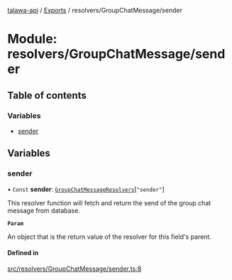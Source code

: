 [talawa-api](../README.md) / [Exports](../modules.md) / resolvers/GroupChatMessage/sender

# Module: resolvers/GroupChatMessage/sender

## Table of contents

### Variables

- [sender](resolvers_GroupChatMessage_sender.md#sender)

## Variables

### sender

• `Const` **sender**: [`GroupChatMessageResolvers`](types_generatedGraphQLTypes.md#groupchatmessageresolvers)[``"sender"``]

This resolver function will fetch and return the send of the group chat message from database.

**`Param`**

An object that is the return value of the resolver for this field's parent.

#### Defined in

[src/resolvers/GroupChatMessage/sender.ts:8](https://github.com/adi790uu/talawa-api/blob/b1ec05b/src/resolvers/GroupChatMessage/sender.ts#L8)
